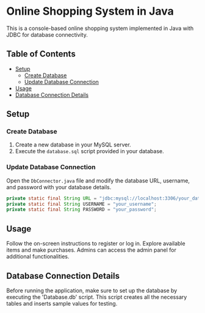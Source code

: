 # Online Shopping System in Java

This is a console-based online shopping system implemented in Java with JDBC for database connectivity.

## Table of Contents
- [Setup](#setup)
  - [Create Database](#create-database)
  - [Update Database Connection](#update-database-connection)
- [Usage](#usage)
- [Database Connection Details](#database-connection-details)

## Setup

### Create Database

1. Create a new database in your MySQL server.
2. Execute the `database.sql` script provided in your database.

### Update Database Connection

Open the `DbConnector.java` file and modify the database URL, username, and password with your database details.

```java
private static final String URL = "jdbc:mysql://localhost:3306/your_database_name";
private static final String USERNAME = "your_username";
private static final String PASSWORD = "your_password";
```
## Usage

Follow the on-screen instructions to register or log in. Explore available items and make purchases. Admins can access the admin panel for additional functionalities.

## Database Connection Details

Before running the application, make sure to set up the database by executing the 'Database.db' script. This script creates all the necessary tables and inserts sample values for testing.

